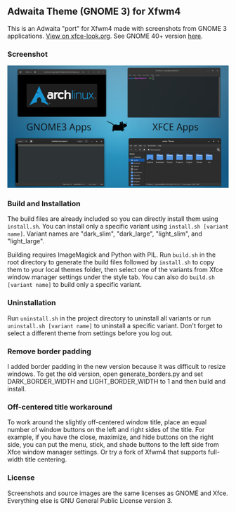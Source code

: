 ## Adwaita Theme (GNOME 3) for Xfwm4

This is an Adwaita "port" for Xfwm4 made with screenshots from GNOME 3 applications. [View on xfce-look.org](https://www.xfce-look.org/p/2031526). See GNOME 40+ version [here](https://github.com/yusacetin/xfwaita4).

### Screenshot

![Xfwaita-dark-large](screenshots/xfwaita_screenshot_2.png)

### Build and Installation

The build files are already included so you can directly install them using `install.sh`. You can install only a specific variant using `install.sh [variant name]`. Variant names are "dark_slim", "dark_large", "light_slim", and "light_large".

Building requires ImageMagick and Python with PIL. Run `build.sh` in the root directory to generate the build files followed by `install.sh` to copy them to your local themes folder, then select one of the variants from Xfce window manager settings under the style tab. You can also do `build.sh [variant name]` to build only a specific variant.

### Uninstallation

Run `uninstall.sh` in the project directory to uninstall all variants or run `uninstall.sh [variant name]` to uninstall a specific variant. Don't forget to select a different theme from settings before you log out.

### Remove border padding

I added border padding in the new version because it was difficult to resize windows. To get the old version, open generate_borders.py and set DARK_BORDER_WIDTH and LIGHT_BORDER_WIDTH to 1 and then build and install.

### Off-centered title workaround

To work around the slightly off-centered window title, place an equal number of window buttons on the left and right sides of the title. For example, if you have the close, maximize, and hide buttons on the right side, you can put the menu, stick, and shade buttons to the left side from Xfce window manager settings. Or try a fork of Xfwm4 that supports full-width title centering.

### License

Screenshots and source images are the same licenses as GNOME and Xfce. Everything else is GNU General Public License version 3.
